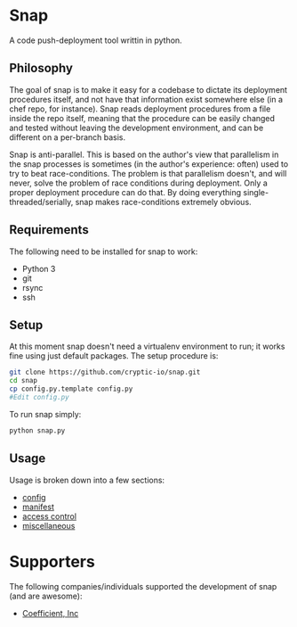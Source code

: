 # Snap

A code push-deployment tool writtin in python.

## Philosophy

The goal of snap is to make it easy for a codebase to dictate its deployment procedures itself, and
not have that information exist somewhere else (in a chef repo, for instance). Snap reads deployment
procedures from a file inside the repo itself, meaning that the procedure can be easily changed and
tested without leaving the development environment, and can be different on a per-branch basis.

Snap is anti-parallel. This is based on the author's view that parallelism in the snap processes is
sometimes (in the author's experience: often) used to try to beat race-conditions. The problem is that
parallelism doesn't, and will never, solve the problem of race conditions during deployment. Only a
proper deployment procedure can do that. By doing everything single-threaded/serially, snap makes
race-conditions extremely obvious.

## Requirements

The following need to be installed for snap to work:
* Python 3
* git
* rsync
* ssh

## Setup

At this moment snap doesn't need a virtualenv environment to run; it works fine using just default
packages. The setup procedure is:

```bash
git clone https://github.com/cryptic-io/snap.git
cd snap
cp config.py.template config.py
#Edit config.py
```
To run snap simply:

```bash
python snap.py
```

## Usage

Usage is broken down into a few sections:

* [config](doc/config.md)
* [manifest](doc/manifest.md)
* [access control](doc/auth.md)
* [miscellaneous](doc/misc.md)

# Supporters

The following companies/individuals supported the development of snap (and are awesome):

* [Coefficient, Inc](http://www.coefficientinc.com/)

